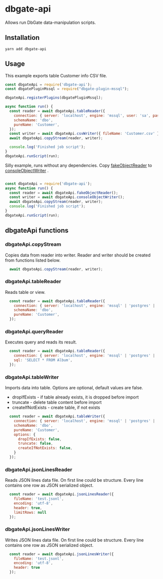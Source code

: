 # dbgate-api

Allows run DbGate data-manipulation scripts.

## Installation

    yarn add dbgate-api

## Usage

This example exports table Customer info CSV file.

```javascript
const dbgateApi = require('dbgate-api');
const dbgatePluginMssql = require("dbgate-plugin-mssql");

dbgateApi.registerPlugins(dbgatePluginMssql);

async function run() {
  const reader = await dbgateApi.tableReader({
    connection: { server: 'localhost', engine: 'mssql', user: 'sa', password: 'xxxx', database: 'Chinook' },
    schemaName: 'dbo',
    pureName: 'Customer',
  });
  const writer = await dbgateApi.csvWriter({ fileName: 'Customer.csv' });
  await dbgateApi.copyStream(reader, writer);

  console.log('Finished job script');
}
dbgateApi.runScript(run);

```

Silly example, runs without any dependencies. Copy [fakeObjectReader](https://github.com/dbshell/dbgate/blob/master/packages/api/src/shell/fakeObjectReader.js) to [consoleObjectWriter](https://github.com/dbshell/dbgate/blob/master/packages/api/src/shell/consoleObjectWriter.js) .

```javascript

const dbgateApi = require('dbgate-api');
async function run() {
  const reader = await dbgateApi.fakeObjectReader();
  const writer = await dbgateApi.consoleObjectWriter();
  await dbgateApi.copyStream(reader, writer);
  console.log('Finished job script');
}
dbgateApi.runScript(run);

```

## dbgateApi functions

### dbgateApi.copyStream
Copies data from reader into writer. Reader and writer should be created from functions listed below.
```js
  await dbgateApi.copyStream(reader, writer);
```

### dbgateApi.tableReader
Reads table or view.
```js
  const reader = await dbgateApi.tableReader({
    connection: { server: 'localhost', engine: 'mssql' | 'postgres' | 'mysql', user: 'root', password: 'xxxx', database: 'DB_NAME' },
    schemaName: 'dbo',
    pureName: 'Customer',
  });
```

### dbgateApi.queryReader
Executes query and reads its result.
```js
  const reader = await dbgateApi.tableReader({
    connection: { server: 'localhost', engine: 'mssql' | 'postgres' | 'mysql', user: 'root', password: 'xxxx', database: 'DB_NAME' },
    sql: 'SELECT * FROM Album',
  });
```

### dbgateApi.tableWriter
Imports data into table. Options are optional, default values are false.
- dropIfExists - if table already exists, it is dropped before import
- truncate - delete table content before import
- createIfNotExists - create table, if not exists
```js
  const reader = await dbgateApi.tableWriter({
    connection: { server: 'localhost', engine: 'mssql' | 'postgres' | 'mysql', user: 'root', password: 'xxxx', database: 'DB_NAME' },
    schemaName: 'dbo',
    pureName: 'Customer',
    options: {
      dropIfExists: false,
      truncate: false,
      createIfNotExists: false,
    }
  });
```

### dbgateApi.jsonLinesReader
Reads JSON lines data file. On first line could be structure. Every line contains one row as JSON serialized object.
```js
  const reader = await dbgateApi.jsonLinesReader({
    fileName: 'test.jsonl',
    encoding: 'utf-8',
    header: true,
    limitRows: null
  });
```

### dbgateApi.jsonLinesWriter
Writes JSON lines data file. On first line could be structure. Every line contains one row as JSON serialized object.
```js
  const reader = await dbgateApi.jsonLinesWriter({
    fileName: 'test.jsonl',
    encoding: 'utf-8',
    header: true
  });
```
